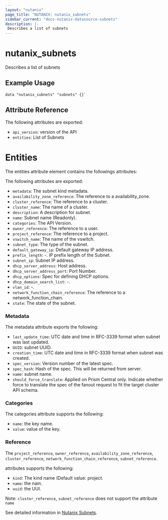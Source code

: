 ```yaml
---
layout: "nutanix"
page_title: "NUTANIX: nutanix_subnets"
sidebar_current: "docs-nutanix-datasource-subnets"
description: |-
 Describes a list of subnets
---
```


# nutanix_subnets

Describes a list of subnets

## Example Usage

```hcl
data "nutanix_subnets" "subnets" {}`
```

## Attribute Reference

The following attributes are exported:

* `api_version`: version of the API
* `entities`: List of Subnets

# Entities

The entities attribute element contains the followings attributes:

The following attributes are exported:

* `metadata`: The subnet kind metadata.
* `availability_zone_reference`: The reference to a availability_zone.
* `cluster_reference`: The reference to a cluster.
* `cluster_name`: The name of a cluster.
* `description`: A description for subnet.
* `name`: Subnet name (Readonly).
* `categories`: The API Version.
* `owner_reference`: The reference to a user.
* `project_reference`: The reference to a project.
* `vswitch_name`: The name of the vswitch.
* `subnet_type`: The type of the subnet.
* `default_gateway_ip`: Default gateway IP address.
* `prefix_length`: -. IP prefix length of the Subnet.
* `subnet_ip`: Subnet IP address.
* `dhcp_server_address`: Host address.
* `dhcp_server_address_port`: Port Number.
* `dhcp_options`: Spec for defining DHCP options.
* `dhcp_domain_search_list`: -.
* `vlan_id`: -.
* `network_function_chain_reference`: The reference to a network_function_chain.
* `state`: The state of the subnet.

### Metadata

The metadata attribute exports the following:

* `last_update_time`: UTC date and time in RFC-3339 format when subnet was last updated.
* `UUID`: subnet UUID.
* `creation_time`: UTC date and time in RFC-3339 format when subnet was created.
* `spec_version`: Version number of the latest spec.
* `spec_hash`: Hash of the spec. This will be returned from server.
* `name`: subnet name.
* `should_force_translate`: Applied on Prism Central only. Indicate whether force to translate the spec of the fanout request to fit the target cluster API schema.

### Categories

The categories attribute supports the following:

* `name`: the key name.
* `value`: value of the key.

### Reference

The `project_reference`, `owner_reference`, `availability_zone_reference`, `cluster_reference`, `network_function_chain_reference`, `subnet_reference`.

attributes supports the following:

* `kind`: The kind name (Default value: project.
* `name`: the nam.
* `uuid`: the UUI.

Note: `cluster_reference`, `subnet_reference` does not support the attribute `name`

See detailed information in [Nutanix Subnets](https://www.nutanix.dev/reference/prism_central/v3/api/subnets/postsubnetslist/).